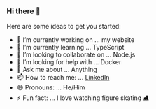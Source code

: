 ### Hi there 👋


Here are some ideas to get you started:

- 🔭 I’m currently working on ... my website
- 🌱 I’m currently learning ... TypeScript
- 👯 I’m looking to collaborate on ... Node.js
- 🤔 I’m looking for help with ... Docker
- 💬 Ask me about ... Anything
- 📫 How to reach me: ... [LinkedIn](https://www.linkedin.com/in/jemc11/)
- 😄 Pronouns: ... He/Him
- ⚡ Fun fact: ... I love watching figure skating ⛸

